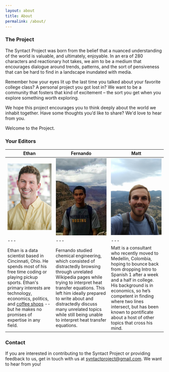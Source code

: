 ```yaml
---
layout: about
title: About
permalink: /about/
---
```


### The Project

The Syntact Project was born from the belief that a nuanced understanding of the world is valuable, and ultimately, enjoyable. In an era of 280 characters and reactionary hot takes, we aim to be a medium that encourages dialogue around trends, patterns, and the sort of pensiveness that can be hard to find in a landscape inundated with media.

Remember how your eyes lit up the last time you talked about your favorite college class? A personal project you got lost in? We want to be a community that fosters that kind of excitement – the sort you get when you explore something worth exploring.

We hope this project encourages you to think deeply about the world we inhabit together. Have some thoughts you’d like to share? We'd love to hear from you.

Welcome to the Project.

### Your Editors

|Ethan|Fernando|Matt|
|---|---|---|
|![Ethan](/images/ethan.gif)|![Fernando](/images/fernando.jpg)|![Matt](/images/matt.jpg)|
|---|---|---|
|Ethan is a data scientist based in Cincinnati, Ohio. He spends most of his free time coding or playing pickup sports. Ethan's primary interests are technology, economics, politics, and [coffee shops](http://ethanswan.com/coffee_shops) -- but he makes no promises of expertise in any field.|Fernando studied chemical engineering, which consisted of distractedly browsing through unrelated Wikipedia pages while trying to interpret heat transfer equations. This left him ideally prepared to write about and distractedly discuss many unrelated topics while still being unable to interpret heat transfer equations.|Matt is a consultant who recently moved to Medellin, Colombia, hoping to bounce back from dropping Intro to Spanish 1 after a week and a half in college. His background is in economics, so he’s competent in finding where two lines intersect, but has been known to pontificate about a host of other topics that cross his mind.|

### Contact
If you are interested in contributing to the Syntact Project or providing feedback to us, get in touch with us at [syntactproject@gmail.com](syntactproject@gmail.com). We want to hear from you!
